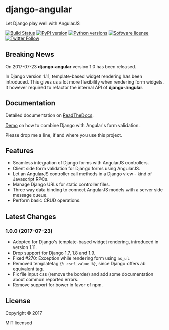 # django-angular

Let Django play well with AngularJS

[![Build Status](https://travis-ci.org/jrief/django-angular.svg?branch=master)](https://travis-ci.org/jrief/django-angular)
[![PyPI version](https://img.shields.io/pypi/v/django-angular.svg)](https://https://pypi.python.org/pypi/django-angular)
[![Python versions](https://img.shields.io/pypi/pyversions/djangocms-cascade.svg)](https://pypi.python.org/pypi/djangocms-cascade)
[![Software license](https://img.shields.io/pypi/l/djangocms-cascade.svg)](https://github.com/jrief/djangocms-cascade/blob/master/LICENSE-MIT)
[![Twitter Follow](https://img.shields.io/twitter/follow/jacobrief.svg?style=social&label=Jacob+Rief)](https://twitter.com/jacobrief)

## Breaking News

On 2017-07-23 **django-angular** version 1.0 has been released.

In Django version 1.11, template-based widget rendering has been introduced.
This gives us a lot more flexibility when rendering form widgets. It however
required to refactor the internal API of **django-angular**.


## Documentation

Detailed documentation on [ReadTheDocs](http://django-angular.readthedocs.org/en/latest/).

[Demo](http://django-angular.awesto.com/form_validation/) on how to combine Django with Angular's form validation.

Please drop me a line, if and where you use this project.


## Features

* Seamless integration of Django forms with AngularJS controllers.
* Client side form validation for Django forms using AngularJS.
* Let an AngularJS controller call methods in a Django view - kind of Javascript RPCs.
* Manage Django URLs for static controller files.
* Three way data binding to connect AngularJS models with a server side message queue.
* Perform basic CRUD operations.


## Latest Changes

### 1.0.0 (2017-07-23)

* Adopted for Django's template-based widget rendering, introduced in version 1.11.
* Drop support for Django 1.7, 1.8 and 1.9.
* Fixed #270: Exception while rendering form using ``as_ul``.
* Removed templatetag ``{% csrf_value %}``, since Django offers ab equivalent tag.
* Fix file input css (remove the border) and add some documentation about common reported errors.
* Remove support for bower in favor of npm.


## License

Copyright &copy; 2017

MIT licensed
